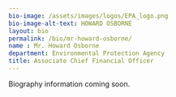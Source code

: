 ```yaml
---
bio-image: /assets/images/logos/EPA_logo.png
bio-image-alt-text: HOWARD OSBORNE
layout: bio
permalink: /bio/mr-howard-osborne/
name : Mr. Howard Osborne
department: Environmental Protection Agency
title: Associate Chief Financial Officer
---
```

Biography information coming soon.
